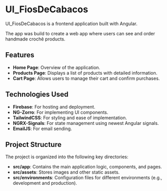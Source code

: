# UI_FiosDeCabacos

UI_FiosDeCabacos is a frontend application built with Angular.

The app was build to create a web app where users can see and order handmade crochê products.

## Features
- **Home Page**: Overview of the application.
- **Products Page**: Displays a list of products with detailed information.
- **Cart Page**: Allows users to manage their cart and confirm purchases.


## Technologies Used
- **Firebase**: For hosting and deployment.
- **NG-Zorro**: For implementing UI components.
- **TailwindCSS**: For styling and ease of implementation.
- **NGRX-Signals**: For state management using newest Angular signals.
- **EmailJS**: For email sending.

## Project Structure
The project is organized into the following key directories:
- **src/app**: Contains the main application logic, components, and pages.
- **src/assets**: Stores images and other static assets.
- **src/environments**: Configuration files for different environments (e.g., development and production).